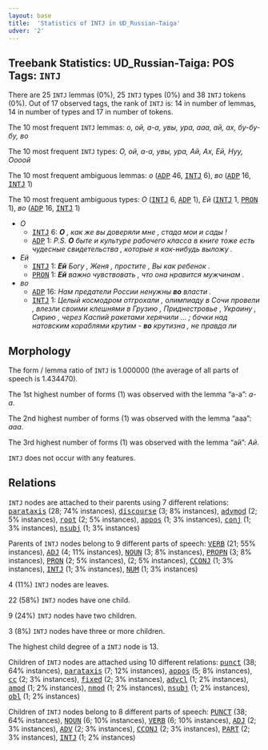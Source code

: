 ```yaml
---
layout: base
title:  'Statistics of INTJ in UD_Russian-Taiga'
udver: '2'
---
```


## Treebank Statistics: UD_Russian-Taiga: POS Tags: `INTJ`

There are 25 `INTJ` lemmas (0%), 25 `INTJ` types (0%) and 38 `INTJ` tokens (0%).
Out of 17 observed tags, the rank of `INTJ` is: 14 in number of lemmas, 14 in number of types and 17 in number of tokens.

The 10 most frequent `INTJ` lemmas: <em>о, ой, а-а, увы, ура, ааа, ай, ах, бу-бу-бу, во</em>

The 10 most frequent `INTJ` types:  <em>О, ой, а-а, увы, ура, Ай, Ах, Ей, Нуу, Оооой</em>

The 10 most frequent ambiguous lemmas: <em>о</em> (<tt><a href="ru_taiga-pos-ADP.html">ADP</a></tt> 46, <tt><a href="ru_taiga-pos-INTJ.html">INTJ</a></tt> 6), <em>во</em> (<tt><a href="ru_taiga-pos-ADP.html">ADP</a></tt> 16, <tt><a href="ru_taiga-pos-INTJ.html">INTJ</a></tt> 1)

The 10 most frequent ambiguous types:  <em>О</em> (<tt><a href="ru_taiga-pos-INTJ.html">INTJ</a></tt> 6, <tt><a href="ru_taiga-pos-ADP.html">ADP</a></tt> 1), <em>Ей</em> (<tt><a href="ru_taiga-pos-INTJ.html">INTJ</a></tt> 1, <tt><a href="ru_taiga-pos-PRON.html">PRON</a></tt> 1), <em>во</em> (<tt><a href="ru_taiga-pos-ADP.html">ADP</a></tt> 16, <tt><a href="ru_taiga-pos-INTJ.html">INTJ</a></tt> 1)


* <em>О</em>
  * <tt><a href="ru_taiga-pos-INTJ.html">INTJ</a></tt> 6: <em><b>О</b> , как же вы доверяли мне , стада мои и сады !</em>
  * <tt><a href="ru_taiga-pos-ADP.html">ADP</a></tt> 1: <em>P.S. <b>О</b> быте и культуре рабочего класса в книге тоже есть чудесные свидетельства , которые я как-нибудь выложу .</em>
* <em>Ей</em>
  * <tt><a href="ru_taiga-pos-INTJ.html">INTJ</a></tt> 1: <em><b>Ей</b> Богу , Женя , простите , Вы как ребенок .</em>
  * <tt><a href="ru_taiga-pos-PRON.html">PRON</a></tt> 1: <em><b>Ей</b> важно чувствовать , что она нравится мужчинам .</em>
* <em>во</em>
  * <tt><a href="ru_taiga-pos-ADP.html">ADP</a></tt> 16: <em>Нам предатели России ненужны <b>во</b> власти .</em>
  * <tt><a href="ru_taiga-pos-INTJ.html">INTJ</a></tt> 1: <em>Целый космодром отгрохали , олимпиаду в Сочи провели , влезли своими клешнями в Грузию , Приднестровье , Украину , Сирию , через Каспий ракетами херячили ... ; бочки над натовским кораблями крутим - <b>во</b> крутизна , не правда ли</em>

## Morphology

The form / lemma ratio of `INTJ` is 1.000000 (the average of all parts of speech is 1.434470).

The 1st highest number of forms (1) was observed with the lemma “а-а”: <em>а-а</em>.

The 2nd highest number of forms (1) was observed with the lemma “ааа”: <em>ааа</em>.

The 3rd highest number of forms (1) was observed with the lemma “ай”: <em>Ай</em>.

`INTJ` does not occur with any features.


## Relations

`INTJ` nodes are attached to their parents using 7 different relations: <tt><a href="ru_taiga-dep-parataxis.html">parataxis</a></tt> (28; 74% instances), <tt><a href="ru_taiga-dep-discourse.html">discourse</a></tt> (3; 8% instances), <tt><a href="ru_taiga-dep-advmod.html">advmod</a></tt> (2; 5% instances), <tt><a href="ru_taiga-dep-root.html">root</a></tt> (2; 5% instances), <tt><a href="ru_taiga-dep-appos.html">appos</a></tt> (1; 3% instances), <tt><a href="ru_taiga-dep-conj.html">conj</a></tt> (1; 3% instances), <tt><a href="ru_taiga-dep-nsubj.html">nsubj</a></tt> (1; 3% instances)

Parents of `INTJ` nodes belong to 9 different parts of speech: <tt><a href="ru_taiga-pos-VERB.html">VERB</a></tt> (21; 55% instances), <tt><a href="ru_taiga-pos-ADJ.html">ADJ</a></tt> (4; 11% instances), <tt><a href="ru_taiga-pos-NOUN.html">NOUN</a></tt> (3; 8% instances), <tt><a href="ru_taiga-pos-PROPN.html">PROPN</a></tt> (3; 8% instances), <tt><a href="ru_taiga-pos-PRON.html">PRON</a></tt> (2; 5% instances),  (2; 5% instances), <tt><a href="ru_taiga-pos-CCONJ.html">CCONJ</a></tt> (1; 3% instances), <tt><a href="ru_taiga-pos-INTJ.html">INTJ</a></tt> (1; 3% instances), <tt><a href="ru_taiga-pos-NUM.html">NUM</a></tt> (1; 3% instances)

4 (11%) `INTJ` nodes are leaves.

22 (58%) `INTJ` nodes have one child.

9 (24%) `INTJ` nodes have two children.

3 (8%) `INTJ` nodes have three or more children.

The highest child degree of a `INTJ` node is 13.

Children of `INTJ` nodes are attached using 10 different relations: <tt><a href="ru_taiga-dep-punct.html">punct</a></tt> (38; 64% instances), <tt><a href="ru_taiga-dep-parataxis.html">parataxis</a></tt> (7; 12% instances), <tt><a href="ru_taiga-dep-appos.html">appos</a></tt> (5; 8% instances), <tt><a href="ru_taiga-dep-cc.html">cc</a></tt> (2; 3% instances), <tt><a href="ru_taiga-dep-fixed.html">fixed</a></tt> (2; 3% instances), <tt><a href="ru_taiga-dep-advcl.html">advcl</a></tt> (1; 2% instances), <tt><a href="ru_taiga-dep-amod.html">amod</a></tt> (1; 2% instances), <tt><a href="ru_taiga-dep-nmod.html">nmod</a></tt> (1; 2% instances), <tt><a href="ru_taiga-dep-nsubj.html">nsubj</a></tt> (1; 2% instances), <tt><a href="ru_taiga-dep-obl.html">obl</a></tt> (1; 2% instances)

Children of `INTJ` nodes belong to 8 different parts of speech: <tt><a href="ru_taiga-pos-PUNCT.html">PUNCT</a></tt> (38; 64% instances), <tt><a href="ru_taiga-pos-NOUN.html">NOUN</a></tt> (6; 10% instances), <tt><a href="ru_taiga-pos-VERB.html">VERB</a></tt> (6; 10% instances), <tt><a href="ru_taiga-pos-ADJ.html">ADJ</a></tt> (2; 3% instances), <tt><a href="ru_taiga-pos-ADV.html">ADV</a></tt> (2; 3% instances), <tt><a href="ru_taiga-pos-CCONJ.html">CCONJ</a></tt> (2; 3% instances), <tt><a href="ru_taiga-pos-PART.html">PART</a></tt> (2; 3% instances), <tt><a href="ru_taiga-pos-INTJ.html">INTJ</a></tt> (1; 2% instances)

